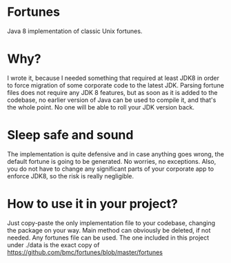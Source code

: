 # Fortunes
Java 8 implementation of classic Unix fortunes.

# Why?

I wrote it, because I needed something that required at least JDK8 in order to force migration of some corporate code to the latest JDK.
Parsing fortune files does not require any JDK 8 features, but as soon as it is added to the codebase, no earlier version of Java can be used to compile it, and that's the whole point. No one will be able to roll your JDK version back.

# Sleep safe and sound

The implementation is quite defensive and in case anything goes wrong, the default fortune is going to be generated. No worries, no exceptions. Also, you do not have to change any significant parts of your corporate app to enforce JDK8, so the risk is really negligible.
 
# How to use it in your project?
 
Just copy-paste the only implementation file to your codebase, changing the package on your way. Main method can obviously be deleted, if not needed. Any fortunes file can be used. The one included in this project under ./data is the exact copy of https://github.com/bmc/fortunes/blob/master/fortunes
 

